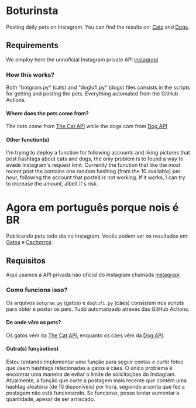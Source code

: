 # Boturinsta

Posting daily pets on Instagram. You can find the results on: [Cats](https://www.instagram.com/boturinsta/) and [Dogs](https://www.instagram.com/doglufi).

## Requirements
We employ here the unnoficial Instagram private API [instagrapi](https://subzeroid.github.io/instagrapi/)

### How this works?
Both "botgram.py" (cats) and "doglufi.py" (dogs) files consists in the scripts for getting and posting the pets. Everything automated from the GitHub Actions.

#### Where does the pets come from?
The cats come from [The Cat API](https://thecatapi.com/) while the dogs com from [Dog API](https://dog.ceo/dog-api/)

#### Other function(s)
I'm trying to deploy a function for following accounts and liking pictures that post hashtags about cats and dogs, the only problem is to found a way to evade Instagram's request limit. Currently the function that like the most recent post the contains one random hashtag (from the 10 available) per hour, following the account that posted is not working. If it works, I can try to increase the amount, albeit it's risk.

# Agora em português porque nois é BR

Publicando pets todo dia no Instagram. Vocês podem ver os resultados em: [Gatos](https://www.instagram.com/boturinsta/) e [Cachorros](https://www.instagram.com/doglufi).

## Requisitos
Aqui usamos a API privada não oficial do Instagram chamada [instagrapi](https://subzeroid.github.io/instagrapi/).

### Como funciona isso?
Os arquivos `botgram.py` (gatos) e `doglufi.py` (cães) consistem nos scripts para obter e postar os pets. Tudo automatizado através das GitHub Actions.

#### De onde vêm os pets?
Os gatos vêm da [The Cat API](https://thecatapi.com/), enquanto os cães vêm da [Dog API](https://dog.ceo/dog-api/).

#### Outra(s) função(ões)
Estou tentando implementar uma função para seguir contas e curtir fotos que usem hashtags relacionadas a gatos e cães. O único problema é encontrar uma maneira de evitar o limite de solicitações do Instagram. Atualmente, a função que curte a postagem mais recente que contém uma hashtag aleatória (de 10 disponíveis) por hora, seguindo a conta que fez a postagem não está funcionando. Se funcionar, posso tentar aumentar a quantidade, apesar de ser arriscado.
